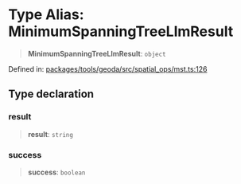 # Type Alias: MinimumSpanningTreeLlmResult

> **MinimumSpanningTreeLlmResult**: `object`

Defined in: [packages/tools/geoda/src/spatial\_ops/mst.ts:126](https://github.com/GeoDaCenter/openassistant/blob/0f7bf760e453a1735df9463dc799b04ee2f630fd/packages/tools/geoda/src/spatial_ops/mst.ts#L126)

## Type declaration

### result

> **result**: `string`

### success

> **success**: `boolean`
